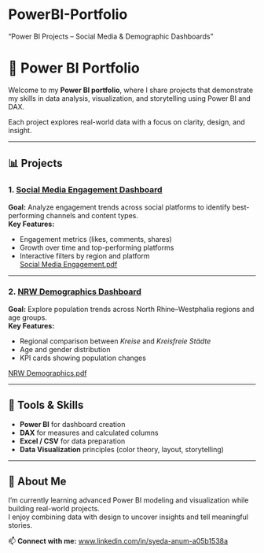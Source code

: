 # PowerBI-Portfolio
“Power BI Projects – Social Media &amp; Demographic Dashboards”
# 💼 Power BI Portfolio

Welcome to my **Power BI portfolio**, where I share projects that demonstrate my skills in data analysis, visualization, and storytelling using Power BI and DAX.

Each project explores real-world data with a focus on clarity, design, and insight.

---

## 📊 Projects

### 1. [Social Media Engagement Dashboard](./Social_Media_Engagement/Social_Media_Summary.md)
**Goal:** Analyze engagement trends across social platforms to identify best-performing channels and content types.  
**Key Features:**  
- Engagement metrics (likes, comments, shares)  
- Growth over time and top-performing platforms  
- Interactive filters by region and platform  
[Social Media Engagement.pdf](https://github.com/user-attachments/files/22933814/Social.Media.Engagement.pdf)



---

### 2. [NRW Demographics Dashboard](./NRW_Demographics/NRW_Summary.md)
**Goal:** Explore population trends across North Rhine–Westphalia regions and age groups.  
**Key Features:**  
- Regional comparison between *Kreise* and *Kreisfreie Städte*  
- Age and gender distribution  
- KPI cards showing population changes  

[NRW Demographics.pdf](https://github.com/user-attachments/files/22933822/NRW.Demographics.pdf)


---

## 🧰 Tools & Skills
- **Power BI** for dashboard creation  
- **DAX** for measures and calculated columns  
- **Excel / CSV** for data preparation  
- **Data Visualization** principles (color theory, layout, storytelling)

---

## 👋 About Me
I’m currently learning advanced Power BI modeling and visualization while building real-world projects.  
I enjoy combining data with design to uncover insights and tell meaningful stories.

📫 **Connect with me:** www.linkedin.com/in/syeda-anum-a05b1538a
